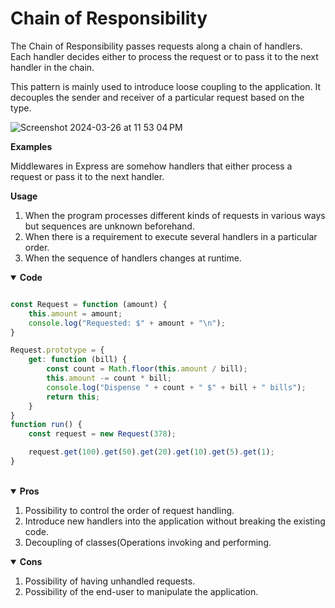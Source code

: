 # Chain of Responsibility

The Chain of Responsibility passes requests along a chain of handlers. Each handler decides either to process the request or to pass it to the next handler in the chain.

This pattern is mainly used to introduce loose coupling to the application. It decouples the sender and receiver of a particular request based on the type.

![Screenshot 2024-03-26 at 11 53 04 PM](https://github.com/devaaks/low-level-design/assets/16061289/80634f73-1463-466d-ba74-437977160aa3)

**Examples** 

Middlewares in Express are somehow handlers that either process a request or pass it to the next handler.

**Usage**

1. When the program processes different kinds of requests in various ways but sequences are unknown beforehand.
2. When there is a requirement to execute several handlers in a particular order.
3. When the sequence of handlers changes at runtime.

<details open>
<summary><b>Code</b></summary>

```javascript

const Request = function (amount) {
    this.amount = amount;
    console.log("Requested: $" + amount + "\n");
}

Request.prototype = {
    get: function (bill) {
        const count = Math.floor(this.amount / bill);
        this.amount -= count * bill;
        console.log("Dispense " + count + " $" + bill + " bills");
        return this;
    }
}
function run() {
    const request = new Request(378);

    request.get(100).get(50).get(20).get(10).get(5).get(1);
}

```

</details>

<br>

<details open>
<summary><b>Pros</b></summary>

1. Possibility to control the order of request handling.
2. Introduce new handlers into the application without breaking the existing code.
3. Decoupling of classes(Operations invoking and performing.

</details>

<details open>
<summary><b>Cons</b></summary>

1. Possibility of having unhandled requests.
2. Possibility of the end-user to manipulate the application.

</details>
